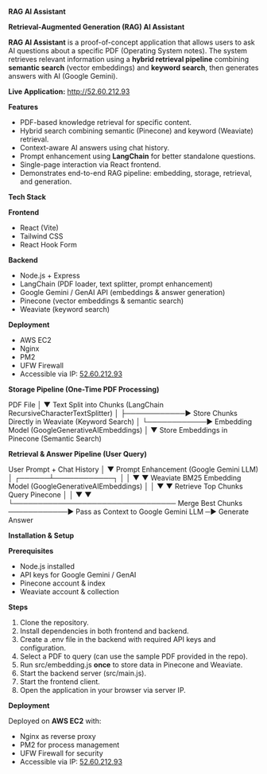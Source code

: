 **RAG AI Assistant**

**Retrieval-Augmented Generation (RAG) AI Assistant**

**RAG AI Assistant** is a proof-of-concept application that allows users to ask AI questions about a specific PDF (Operating System notes). The system retrieves relevant information using a **hybrid retrieval pipeline** combining **semantic search** (vector embeddings) and **keyword search**, then generates answers with AI (Google Gemini).

**Live Application:** <http://52.60.212.93>

**Features**

- PDF-based knowledge retrieval for specific content.
- Hybrid search combining semantic (Pinecone) and keyword (Weaviate) retrieval.
- Context-aware AI answers using chat history.
- Prompt enhancement using **LangChain** for better standalone questions.
- Single-page interaction via React frontend.
- Demonstrates end-to-end RAG pipeline: embedding, storage, retrieval, and generation.

**Tech Stack**

**Frontend**

- React (Vite)
- Tailwind CSS
- React Hook Form

**Backend**

- Node.js + Express
- LangChain (PDF loader, text splitter, prompt enhancement)
- Google Gemini / GenAI API (embeddings & answer generation)
- Pinecone (vector embeddings & semantic search)
- Weaviate (keyword search)

**Deployment**

- AWS EC2
- Nginx
- PM2
- UFW Firewall
- Accessible via IP: [52.60.212.93](http://52.60.212.93)

**Storage Pipeline (One-Time PDF Processing)**

PDF File
│
▼
Text Split into Chunks (LangChain RecursiveCharacterTextSplitter)
│
├────────────► Store Chunks Directly in Weaviate (Keyword Search)
│
└────────────► Embedding Model (GoogleGenerativeAIEmbeddings)
                                │
                                ▼
                          Store Embeddings in Pinecone (Semantic Search)


**Retrieval & Answer Pipeline (User Query)**

User Prompt + Chat History
         │
         ▼
Prompt Enhancement (Google Gemini LLM)
         │
  ┌──────┴────────────┐
  │                   │
  ▼                   ▼
Weaviate BM25       Embedding Model (GoogleGenerativeAIEmbeddings)
  │                              │
  ▼                              ▼
Retrieve Top Chunks         Query Pinecone
      │                          │
      ▼                          ▼
      └───────────────────────────────── Merge Best Chunks ────────────► Pass as Context to Google Gemini LLM ─► Generate Answer

**Installation & Setup**

**Prerequisites**

- Node.js installed
- API keys for Google Gemini / GenAI
- Pinecone account & index
- Weaviate account & collection

**Steps**

1. Clone the repository.
2. Install dependencies in both frontend and backend.
3. Create a .env file in the backend with required API keys and configuration.
4. Select a PDF to query (can use the sample PDF provided in the repo).
5. Run src/embedding.js **once** to store data in Pinecone and Weaviate.
6. Start the backend server (src/main.js).
7. Start the frontend client.
8. Open the application in your browser via server IP.

**Deployment**

Deployed on **AWS EC2** with:

- Nginx as reverse proxy
- PM2 for process management
- UFW Firewall for security
- Accessible via IP: [52.60.212.93](http://52.60.212.93)